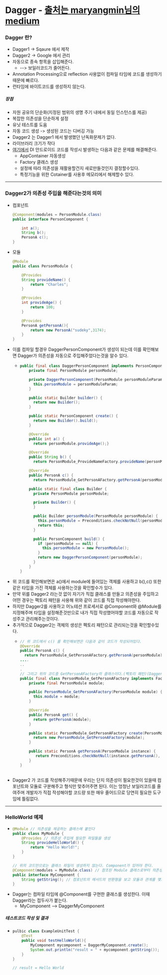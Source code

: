 # Dagger - [출처는 maryangmin님의 medium](https://medium.com/@maryangmin/di-기본개념부터-사용법까지-dagger2-시작하기-3332bb93b4b9)
### Dagger 란?
* Dagger1 -> Sqaure 에서 제작
* Dagger2 -> Google 에서 관리
* 자동으로 종속 항목을 삽입해준다.
  * --> 보일러코드가 줄어든다.
* Annotation Processing으로 reflection 사용없이 컴파일 타임에 코드를 생성하기 때문에 빠르다.
* 런타임에 바이트코드를 생성하지 않는다.
##### 장점
* 자원 공유의 단순화(지정된 범위의 생명 주기 내에서 동일 인스턴스를 제공)
* 복잡한 의존성을 단순하게 설정
* 유닛 테스트를 도움
* 자동 코드 생성 -> 생성된 코드는 디버깅 가능
* Dagger2 는 Dagger1 에서 발생했던 난독화문제가 없다.
* 라이브러리 크기가 작다
* [여기에서](https://github.com/sdk0213/Developer-Track/blob/master/안드로이드%20디자인%20패턴/(DI)종속%20항목%20삽입.md) DI 안드로이드 코드를 작성시 발생하는 다음과 같은 문제를 해결해준다.
  * AppContainer 자동생성
  * Factory 클래스 생성
  * 설정에 따라 의존성을 재활용할건지 새로만들것인지 결정할수있다.
  * 특정기능을 위한 Cotainer를 사용후 메모리에서 해제할수 있다.
---
### Dagger2가 의존성 주입을 해준다는것의 의미
* 컴포넌트
  ```java
  @Component(modules = PersonModule.class)
  public interface PersonComponent {

      int a();
      String b();
      PersonA c();
  }
* 모듈
  ```java
  @Module
  public class PersonModule {

      @Provides
      String provideName() {
          return "Charles";
      }

      @Provides
      int provideAge() {
          return 100;
      }

      @Provides
      PersonA getPersonA(){
          return new PersonA("sudeky",3174);
      }
  }
* 이를 컴파일 할경우 DaggerPersonComponent가 생성이 되는데 이를 확인해보면 Dagger가 의존성을 자동으로 주입해주었다는것을 알수 있다.
  * ```java
    public final class DaggerPersonComponent implements PersonComponent {
        private final PersonModule personModule;

        private DaggerPersonComponent(PersonModule personModuleParam) {
          this.personModule = personModuleParam;
        }

        public static Builder builder() {
          return new Builder();
        }

        public static PersonComponent create() {
          return new Builder().build();
        }

        @Override
        public int a() {
          return personModule.provideAge();}

        @Override
        public String b() {
          return PersonModule_ProvideNameFactory.provideName(personModule);}

        @Override
        public PersonA c() {
          return PersonModule_GetPersonAFactory.getPersonA(personModule);}

        public static final class Builder {
          private PersonModule personModule;

          private Builder() {
          }

          public Builder personModule(PersonModule personModule) {
            this.personModule = Preconditions.checkNotNull(personModule);
            return this;
          }

          public PersonComponent build() {
            if (personModule == null) {
              this.personModule = new PersonModule();
            }
            return new DaggerPersonComponent(personModule);
          }
        }
    }
* 위 코드를 확인해보면은 a()에서 module에 들어있는 객체를 사용하고 b(),c() 또한 같은 타입을 가진 객체를 사용하는것을 확인할수가 있다.
* 만약 위를 Dagger2 라는것 없이 자기가 직접 클래스를 만들고 의존성을 주입하고 어떤 경우는 팩토리 패턴을 사용해 위와 같이 코드를 직접 작성해야한다.
* 하지만 Dagger2를 사용하고 어노테션 프로세서로 @Component와 @Module를 지정해주며 타입을 설정해준것만으로 내가 직접 작성했어야할 코드를 자동으로 작성주고 관리해주는것이다.
* 추가적으로 Dagger2는 객체의 생성은 펙토리 패턴으로 관리되는것을 확인할수있다.
  * ```java
    // 위 코드에서 c() 를 확인해보면은 다음과 같이 코드가 작성되어있다.
    @Override
    public PersonA c() {
      return PersonModule_GetPersonAFactory.getPersonA(personModule);}
    ....
    ..
    .
    // 그리고 위의 코드중 GetPersonAFactory의 클래스이다.(펙토리 패턴)(Dagger2가 자동으로 작성함)
    public final class PersonModule_GetPersonAFactory implements Factory<PersonA> {
        private final PersonModule module;

        public PersonModule_GetPersonAFactory(PersonModule module) {
          this.module = module;
        }

        @Override
        public PersonA get() {
          return getPersonA(module);
        }

        public static PersonModule_GetPersonAFactory create(PersonModule module) {
          return new PersonModule_GetPersonAFactory(module);
        }

        public static PersonA getPersonA(PersonModule instance) {
           return Preconditions.checkNotNull(instance.getPersonA(), "Cannot return null from a non-@Nullable @Provides method");
        }
    }
     
* Dagger2 가 코드를 작성해주기때문에 우리는 단지 의존성이 필요한것이 있을때 컴포넌트와 모듈로 구분해주고 형식만 맞추어주면 된다. 이는 엉청난 보일러코드를 줄여주며 개발자가 직접 작성해야할 코드량 또한 매우 줄어드므로 당연히 필요한 도구임에 틀림없다.
---
### HelloWorld 예제
* ```java
  @Module // 의존성을 제공하는 클래스에 붙인다
  public class MyModule {
      @Provides // 의존성 주입에 필요한 파일들을 생성
      String provideHelloWorld() {
          return "Hello World!";
      }
  }

  // 위의 코드만으로는 클래스 파일이 생성하지 않는다. Component가 있어야 한다.
  @Component(modules = MyModule.class) // 참조된 Module 클래스로부터 의존성을 제공받는다
  public interface MyComponent {
      String getString(); // 컴포넌트의 메서드의 반환형을 보고 모듈과 관계를 맺으므로 해당 반환형을 갖는 메서드
  }
* Dagger는 컴파일 타임에 @Component를 구현한 클래스를 생성한다. 이때 Dagger라는 접두사가 붙는다.
  * MyComponent --> DaggerMyComponent
##### 테스트코드 작성 및 결과
* ```java 
  pulbic class ExampleUnitTest {
      @Test
      public void testHelloWorld(){
          MyComponent mycomponent = DaggerMyComponent.create();
          System.out.println("result = " + mycomponent.getString());
      }
  }
  
  // result = Hello World
